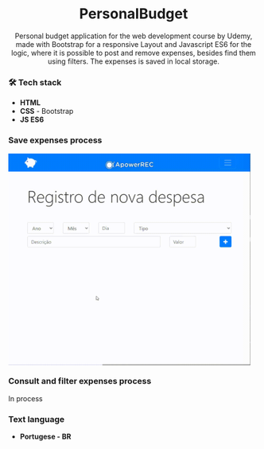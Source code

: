 <h1 align="center">
PersonalBudget</h1>

<p align="center"> 
Personal budget application for the web development course by Udemy, made with Bootstrap for a responsive Layout and Javascript ES6 for the logic, where it is possible to post and remove expenses, besides find them using filters. The expenses is saved in local storage.
</p>


### 🛠 Tech stack

- **HTML**
- **CSS** - Bootstrap
- **JS ES6**


### Save expenses process
<img src="https://github.com/jpm4rtinss/PersonalBudget/blob/main/SaveExpenses-Video.gif" alt="home web"  height="425" align="center">


### Consult and filter expenses process
In process


### Text language
- **Portugese - BR**
